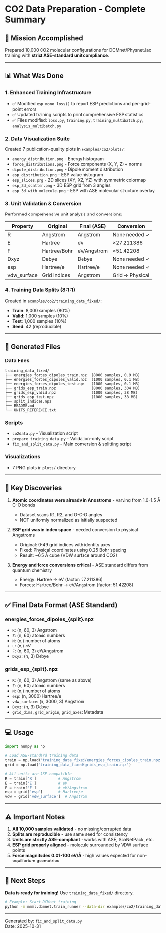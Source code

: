 # CO2 Data Preparation - Complete Summary

## 🎯 Mission Accomplished

Prepared 10,000 CO2 molecular configurations for DCMnet/PhysnetJax training with **strict ASE-standard unit compliance**.

---

## 📊 What Was Done

### 1. Enhanced Training Infrastructure
- ✅ Modified `esp_mono_loss()` to report ESP predictions and per-grid-point errors
- ✅ Updated training scripts to print comprehensive ESP statistics
- ✅ Files modified: `loss.py`, `training.py`, `training_multibatch.py`, `analysis_multibatch.py`

### 2. Data Visualization Suite
Created 7 publication-quality plots in `examples/co2/plots/`:
- `energy_distribution.png` - Energy histogram
- `force_distributions.png` - Force components (X, Y, Z) + norms
- `dipole_distribution.png` - Dipole moment distribution
- `esp_distribution.png` - ESP value histogram
- `esp_slices.png` - 2D slices (XY, XZ, YZ) with symmetric colormap
- `esp_3d_scatter.png` - 3D ESP grid from 3 angles
- `esp_3d_with_molecule.png` - ESP with ASE molecular structure overlay

### 3. Unit Validation & Conversion
Performed comprehensive unit analysis and conversions:

| Property | Original | Final (ASE) | Conversion |
|----------|----------|-------------|------------|
| R | Angstrom | Angstrom | None needed ✓ |
| E | Hartree | eV | ×27.211386 |
| F | Hartree/Bohr | eV/Angstrom | ×51.42208 |
| Dxyz | Debye | Debye | None needed ✓ |
| esp | Hartree/e | Hartree/e | None needed ✓ |
| vdw_surface | Grid indices | Angstrom | Grid → Physical |

### 4. Training Data Splits (8:1:1)
Created in `examples/co2/training_data_fixed/`:
- **Train**: 8,000 samples (80%)
- **Valid**: 1,000 samples (10%)
- **Test**: 1,000 samples (10%)
- **Seed**: 42 (reproducible)

---

## 📁 Generated Files

### Data Files
```
training_data_fixed/
├── energies_forces_dipoles_train.npz  (8000 samples, 0.9 MB)
├── energies_forces_dipoles_valid.npz  (1000 samples, 0.1 MB)
├── energies_forces_dipoles_test.npz   (1000 samples, 0.1 MB)
├── grids_esp_train.npz                (8000 samples, 304 MB)
├── grids_esp_valid.npz                (1000 samples, 38 MB)
├── grids_esp_test.npz                 (1000 samples, 38 MB)
├── split_indices.npz
├── README.md
└── UNITS_REFERENCE.txt
```

### Scripts
- `co2data.py` - Visualization script
- `prepare_training_data.py` - Validation-only script
- `fix_and_split_data.py` - Main conversion & splitting script

### Visualizations
- 7 PNG plots in `plots/` directory

---

## 🔬 Key Discoveries

1. **Atomic coordinates were already in Angstroms** - varying from 1.0-1.5 Å C-O bonds
   - Dataset scans R1, R2, and O-C-O angles
   - NOT uniformly normalized as initially suspected

2. **ESP grid was in index space** - needed conversion to physical Angstroms
   - Original: 0-49 grid indices with identity axes
   - Fixed: Physical coordinates using 0.25 Bohr spacing
   - Result: ~6.5 Å cube (VDW surface around CO2)

3. **Energy and force conversions critical** - ASE standard differs from quantum chemistry
   - Energy: Hartree → eV (factor: 27.211386)
   - Forces: Hartree/Bohr → eV/Angstrom (factor: 51.42208)

---

## ✅ Final Data Format (ASE Standard)

### energies_forces_dipoles_{split}.npz
- `R`: (n, 60, 3) Angstrom
- `Z`: (n, 60) atomic numbers  
- `N`: (n,) number of atoms
- `E`: (n,) eV
- `F`: (n, 60, 3) eV/Angstrom
- `Dxyz`: (n, 3) Debye

### grids_esp_{split}.npz
- `R`: (n, 60, 3) Angstrom (same as above)
- `Z`: (n, 60) atomic numbers
- `N`: (n,) number of atoms
- `esp`: (n, 3000) Hartree/e
- `vdw_surface`: (n, 3000, 3) Angstrom
- `Dxyz`: (n, 3) Debye
- `grid_dims`, `grid_origin`, `grid_axes`: Metadata

---

## 💻 Usage

```python
import numpy as np

# Load ASE-standard training data
train = np.load('training_data_fixed/energies_forces_dipoles_train.npz')
grid = np.load('training_data_fixed/grids_esp_train.npz')

# All units are ASE-compatible
R = train['R']          # Angstrom
E = train['E']          # eV
F = train['F']          # eV/Angstrom
esp = grid['esp']       # Hartree/e
vdw = grid['vdw_surface']  # Angstrom
```

---

## ⚠️ Important Notes

1. **All 10,000 samples validated** - no missing/corrupted data
2. **Splits are reproducible** - use same seed for consistency
3. **Units are strictly ASE-compliant** - works with ASE, SchNetPack, etc.
4. **ESP grid properly aligned** - molecule surrounded by VDW surface points
5. **Force magnitudes 0.01-100 eV/Å** - high values expected for non-equilibrium geometries

---

## 🚀 Next Steps

**Data is ready for training!** Use `training_data_fixed/` directory.

```bash
# Example: Start DCMnet training
python -m mmml.dcmnet.train_runner --data-dir examples/co2/training_data_fixed/
```

---

Generated by: `fix_and_split_data.py`  
Date: 2025-10-31
